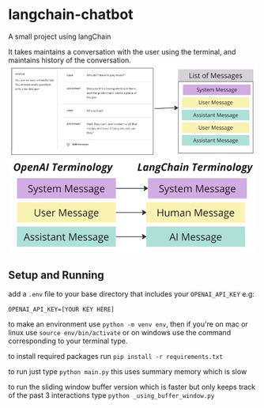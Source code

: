 # langchain-chatbot

A small project using langChain

It takes maintains a conversation with the user using the terminal, and maintains history of the conversation.
![List of Messages start with a System Message, then a sequence of User, Assistant Messages exchanged](architecture.png)
![Terminology mapping from OpenAI roles to LangChain roles](terminologyMapping.png)

## Setup and Running

add a `.env` file to your base directory that includes your `OPENAI_API_KEY` e.g:

```
OPENAI_API_KEY=[YOUR KEY HERE]
```

to make an environment use `python -m venv env`, then if you're on mac or linux use `source env/bin/activate` or on windows use the command corresponding to your terminal type.

to install required packages run `pip install -r requirements.txt`

to run just type `python main.py` this uses summary memory which is slow

to run the sliding window buffer version which is faster but only keeps track of the past 3 interactions type `python _using_buffer_window.py`

